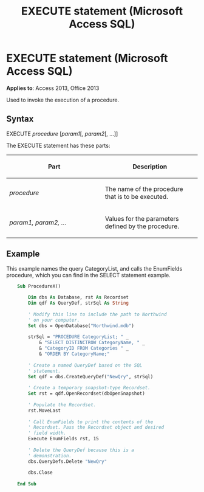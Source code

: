 ﻿---
title: EXECUTE statement (Microsoft Access SQL)
TOCTitle: EXECUTE statement (Microsoft Access SQL)
ms:assetid: 9ec4d9ee-db2a-0319-3ccf-c035d67a1496
ms:mtpsurl: https://msdn.microsoft.com/library/Ff198330(v=office.15)
ms:contentKeyID: 48546667
ms.date: 10/18/2018
mtps_version: v=office.15
f1_keywords:
- jetsql40.chm5277471
f1_categories:
- Office.Version=v15
---

# EXECUTE statement (Microsoft Access SQL)

**Applies to**: Access 2013, Office 2013

Used to invoke the execution of a procedure.

## Syntax

EXECUTE *procedure* \[*param1*\[, *param2*\[, …\]\]

The EXECUTE statement has these parts:

<table>
<colgroup>
<col style="width: 50%" />
<col style="width: 50%" />
</colgroup>
<thead>
<tr class="header">
<th><p>Part</p></th>
<th><p>Description</p></th>
</tr>
</thead>
<tbody>
<tr class="odd">
<td><p><em>procedure</em></p></td>
<td><p>The name of the procedure that is to be executed.</p></td>
</tr>
<tr class="even">
<td><p><em>param1, param2, …</em></p></td>
<td><p>Values for the parameters defined by the procedure.</p></td>
</tr>
</tbody>
</table>


## Example

This example names the query CategoryList, and calls the EnumFields procedure, which you can find in the SELECT statement example.

```vb
    Sub ProcedureX() 
     
        Dim dbs As Database, rst As Recordset 
        Dim qdf As QueryDef, strSql As String 
         
        ' Modify this line to include the path to Northwind 
        ' on your computer. 
        Set dbs = OpenDatabase("Northwind.mdb") 
         
        strSql = "PROCEDURE CategoryList; " _ 
            & "SELECT DISTINCTROW CategoryName, " _ 
            & "CategoryID FROM Categories " _ 
            & "ORDER BY CategoryName;" 
         
        ' Create a named QueryDef based on the SQL 
        ' statement. 
        Set qdf = dbs.CreateQueryDef("NewQry", strSql) 
     
        ' Create a temporary snapshot-type Recordset. 
        Set rst = qdf.OpenRecordset(dbOpenSnapshot) 
     
        ' Populate the Recordset. 
        rst.MoveLast 
                 
        ' Call EnumFields to print the contents of the  
        ' Recordset. Pass the Recordset object and desired 
        ' field width. 
        Execute EnumFields rst, 15 
         
        ' Delete the QueryDef because this is a 
        ' demonstration. 
        dbs.QueryDefs.Delete "NewQry" 
         
        dbs.Close 
     
    End Sub
```
